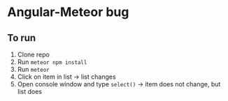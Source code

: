 # Angular-Meteor bug

## To run

1. Clone repo
2. Run `meteor npm install`
3. Run `meteor`
4. Click on item in list -> list changes
5. Open console window and type `select()` -> item does not change, but list does



